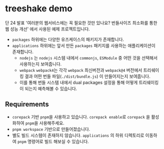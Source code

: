 # treeshake demo

단 24 발표 '여러분의 웹서비스에는 꼭 필요한 것만 있나요? 번들사이즈 최소화를 통한 웹 성능 개선' 에서 사용된 예제 프로젝트입니다.

- `packages` 하위에는 다양한 유즈케이스의 패키지가 존재합니다.
- `applications` 하위에는 앞서 만든 `packages` 패키지를 사용하는 애플리케이션이 존재합니다.
  - `nodejs` 는 `nodejs` 시스템 내에서 `commonjs`, `ESModule` 중 어떤 것을 선택해서 사용하는지 보여줍니다.
  - `webpack` `webpack4`는 각각 `webpack` 최신버전과 `webpack@4` 버전에서 트리쉐이킹 결과 어떤 번들 파일(`./dist/bundle.js`) 이 만들어지는지 보여줍니다.
  - 이를 통해 번들 시스템 내에서 dual packages 설정을 통해 어떻게 트리쉐이킹이 되는지 예측해볼 수 있습니다.

## Requirements

- `corepack` 기반 `pnpm`을 사용하고 있습니다. `corepack enable`로 `corepack` 을 활성화하여 `pnpm`을 사용해주세요.
- `pnpm workspace` 기반으로 만들어졌습니다.
- 별도 빌드 시스템이 존재하지 않습니다. `applications` 의 하위 디렉토리로 이동하여 `pnpm` 명령어로 빌드 해보실 수 있습니다.





